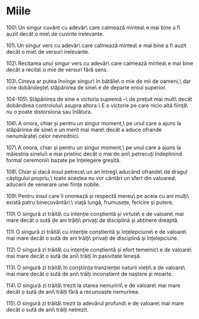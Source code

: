 Miile
=====

100\\
Un singur cuvânt cu adevăr\\
care calmează mintea\\
e mai bine a fi auzit decât o mie\\
de cuvinte irelevante.

101\\
Un singur vers cu adevăr\\
care calmează mintea\\
e mai bine a fi auzit decât o mie\\
de versuri irelevante.

102\\
Recitarea unui singur vers cu adevăr\\
care calmează mintea\\
e mai bine decât a recita\\
o mie de versuri fără sens.

103\\
Cineva ar putea învinge singur\\
în bătălie\\
o mie de mii de oameni,\\
dar cine dobândește\\
stăpânirea de sine\\
e de departe eroul superior.

104-105\\
Stăpânirea de sine e victoria supremă –\\
de prețuit mai mult\\
decât dobândirea controlului\\
asupra altora.\\
E o victorie pe care nicio altă ființă\\
nu o poate distorsiona sau înlătura.

106\\
A onora, chiar și pentru un singur moment,\\
pe unul care a ajuns la stăpânirea de sine\\
e un merit mai mare\\
decât a aduce ofrande nenumărate\\
celor nevrednici.

107\\
A onora, chiar și pentru un singur moment,\\
pe unul care a ajuns la măiestria sinelui\\
e mai prielnic decât o mie de ani\\
petrecuți îndeplinind formal ceremonii\\
bazate pe înțelegere greșită.

108\\
Chiar și dacă insul petrece\\
un an întreg\\
aducând ofrande\\
de dragul câștigului propriu,\\
toate acestea nu vor cântări un sfert din valoarea\\
aducerii de venerare unei ființe nobile.

109\\
Pentru insul care îi onorează și respectă mereu\\
pe aceia cu ani mulți\\
există patru binecuvântări:\\
viață lungă, frumusețe, fericire și putere.

110\\
O singură zi trăită\\
cu intenție conștientă și virtute\\
e de valoare\\
mai mare decât o sută de ani trăiți\\
privați de disciplină și abținere dreaptă.

111\\
O singură zi trăită\\
cu intenție conștientă și înțelepciune\\
e de valoare\\
mai mare decât o sută de ani trăiți\\
privați de disciplină și înțelepciune.

112\\
O singură zi trăită\\
cu intenție conștientă și efort temeinic\\
e de valoare\\
mai mare decât o sută de ani\\
trăiți în pasivitate leneșă.

113\\
O singură zi trăită\\
în conștiința tranzienței naturii vieții\\
e de valoare\\
mai mare decât o sută de ani\\
trăiți inconștient de naștere și moarte.

114\\
O singură zi trăită\\
trezit la starea nemuririi\\
e de valoare\\
mai mare decât o sută de ani\\
trăiți fără a recunoaște nemurirea.

115\\
O singură zi trăită\\
trezit la adevărul profund\\
e de valoare\\
mai mare decât o sută de ani\\
trăiți netrezit.
